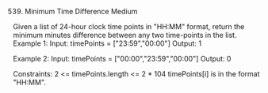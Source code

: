 539. Minimum Time Difference
Medium

Given a list of 24-hour clock time points in "HH:MM" format, return the minimum minutes difference between any two time-points in the list.
Example 1:
Input: timePoints = ["23:59","00:00"]
Output: 1

Example 2:
Input: timePoints = ["00:00","23:59","00:00"]
Output: 0
 
Constraints:
2 <= timePoints.length <= 2 * 104
timePoints[i] is in the format "HH:MM".
